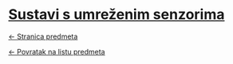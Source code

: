 # [Sustavi s umreženim senzorima](https://www.github.com/studosi-fer/SSUS)
[<- Stranica predmeta](https://www.fer.unizg.hr/predmet/ssus_a)

[<- Povratak na listu predmeta](https://www.github.com/studosi/FER)
